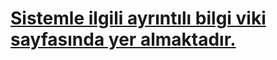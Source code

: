 # [Sistemle ilgili ayrıntılı bilgi viki sayfasında yer almaktadır.](https://bitbucket.org/kidfuntoy/androidzamansunucusu/wiki/Home) #